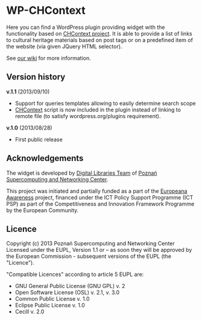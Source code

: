 # WP-CHContext

Here you can find a WordPress plugin providing widget with the functionality based on [CHContext project](https://github.com/psnc-dl/chcontext). 
It is able to provide a list of links to cultural heritage materials based on post tags or on a predefined item of the website (via given JQuery HTML selector).

See [our wiki](https://github.com/psnc-dl/wp-chcontext/wiki/CHContext-WordPress-Plugin-Description) for more information.


## Version history
**v.1.1** (2013/09/10)
- Support for queries templates allowing to easily determine search scope
- [CHContext](https://github.com/psnc-dl/chcontext) script is now included in the plugin instead of linking to remote file (to satisfy wordpress.org/plugins requirement).

**v.1.0** (2013/08/28)
- First public release

## Acknowledgements
The widget is developed by [Digital Libraries Team](http://dl.psnc.pl/) of [Poznań Supercomputing and Networking Center](http://www.man.poznan.pl/).

This project was initiated and partially funded as a part of the [Europeana Awareness](http://pro.europeana.eu/web/europeana-awareness) project, financed under the ICT Policy Support Programme (ICT PSP) as part of the Competitiveness and Innovation Framework Programme by the European Community.

## Licence
Copyright (c) 2013 Poznań Supercomputing and Networking Center  
Licensed under the EUPL, Version 1.1 or – as soon they will be approved by the European Commission - subsequent versions of the EUPL (the "Licence"). 

"Compatible Licences" according to article 5 EUPL are:
* GNU General Public License (GNU GPL) v. 2
* Open Software License (OSL) v. 2.1, v. 3.0
* Common Public License v. 1.0
* Eclipse Public License v. 1.0
* Cecill v. 2.0 
